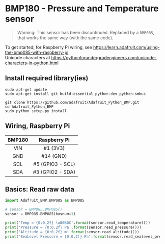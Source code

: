 # BMP180 - Pressure and Temperature sensor
> Warning: This sensor has been discontinued. Replaced by a `BMP085`, that works the same way (with the same code).

To get started, for Raspberry Pi wiring, see <https://learn.adafruit.com/using-the-bmp085-with-raspberry-pi>.  
Unicode characters at <https://pythonforundergradengineers.com/unicode-characters-in-python.html>

## Install required library(ies)
```commandline
sudo apt-get update
sudo apt-get install git build-essential python-dev python-smbus
```

```commandline
git clone https://github.com/adafruit/Adafruit_Python_BMP.git
cd Adafruit_Python_BMP
sudo python setup.py install
```

## Wiring, Raspberry Pi
| BMP180 |   Raspberry Pi   |
|:------:|:----------------:|
|  VIN   |     #1 (3V3)     |
|  GND   |    #14 (GND)     |
|  SCL   | #5 (GPIO3 - SCL) |
|  SDA   | #3 (GPIO2 - SDA) |

## Basics: Read raw data
```python
import Adafruit_BMP.BMP085 as BMP085

# sensor = BMP085.BMP085()
sensor = BMP085.BMP085(busnum=1)

print('Temp = {0:0.2f} \u00B0C'.format(sensor.read_temperature()))
print('Pressure = {0:0.2f} Pa'.format(sensor.read_pressure()))
print('Altitude = {0:0.2f} m'.format(sensor.read_altitude()))
print('SeaLevel Pressure = {0:0.2f} Pa'.format(sensor.read_sealevel_pressure()))

```